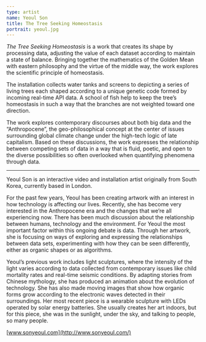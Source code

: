 ```yaml
---
type: artist
name: Yeoul Son
title: The Tree Seeking Homeostasis
portrait: yeoul.jpg
---
```


*The Tree Seeking Homeostasis* is a work that creates its shape by processing data, adjusting the value of each dataset according to maintain a state of balance. Bringing together the mathematics of the Golden Mean with eastern philosophy and the virtue of the middle way, the work explores the scientific principle of homeostasis.

The installation collects water tanks and screens to depicting a series of living trees each shaped according to a unique genetic code formed by incoming real-time API data. A school of fish help to keep the tree’s homeostasis in such a way that the branches are not weighted toward one direction.

The work explores contemporary discourses about both big data and the “Anthropocene”, the geo-philosophical concept at the center of issues surrounding global climate change under the high-tech logic of late capitalism. Based on these discussions, the work expresses the relationship between competing sets of data in a way that is fluid, poetic, and open to the diverse possibilities so often overlooked when quantifying phenomena through data.

---

Yeoul Son is an interactive video and installation artist originally from South Korea, currently based in London.

For the past few years, Yeoul has been creating artwork with an interest in how technology is affecting our lives. Recently, she has become very interested in the Anthropocene era and the changes that we’re all experiencing now. There has been much discussion about the relationship between humans, technology and the environment. For Yeoul the most important factor within this ongoing debate is data. Through her artwork, she is focusing on ways of exploring and expressing the relationships between data sets, experimenting with how they can be seen differently, either as organic shapes or as algorithms.

Yeoul’s previous work includes light sculptures, where the intensity of the light varies according to data collected from contemporary issues like child mortality rates and real-time seismic conditions. By adapting stories from Chinese mythology, she has produced an animation about the evolution of technology. She has also made moving images that show how organic forms grow according to the electronic waves detected in their surroundings. Her most recent piece is a wearable sculpture with LEDs operated by solar energy batteries. She usually creates her art indoors, but for this piece, she was in the sunlight, under the sky, and talking to people, so many people.

[www.sonyeoul.com](http://www.sonyeoul.com/)
